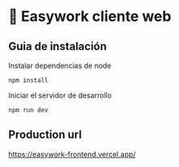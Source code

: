 # 📝 Easywork cliente web

## Guia de instalación

Instalar dependencias de node
```
npm install
```

Iniciar el servidor de desarrollo
```
npm run dev
```

## Production url

https://easywork-frontend.vercel.app/
